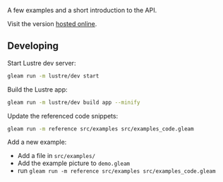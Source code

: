 A few examples and a short introduction to the API.

Visit the version [hosted online](https://adelhult.github.io/paint/).

## Developing

Start Lustre dev server:
```sh
gleam run -m lustre/dev start
```

Build the Lustre app:
```sh
gleam run -m lustre/dev build app --minify
```

Update the referenced code snippets:
```sh
gleam run -m reference src/examples src/examples_code.gleam
```

Add a new example:
- Add a file in `src/examples/`
- Add the example picture to `demo.gleam`
- run `gleam run -m reference src/examples src/examples_code.gleam`
